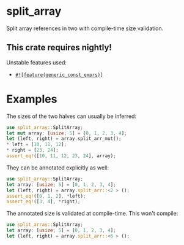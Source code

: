 # split_array

Split array references in two with compile-time size validation.

## This crate requires nightly!

Unstable features used:

- [`#![feature(generic_const_exprs)]`](https://github.com/rust-lang/rust/issues/76560)

# Examples

The sizes of the two halves can usually be inferred:

```rust
use split_array::SplitArray;
let mut array: [usize; 5] = [0, 1, 2, 3, 4];
let (left, right) = array.split_arr_mut();
* left = [10, 11, 12];
* right = [23, 24];
assert_eq!([10, 11, 12, 23, 24], array);
```

They can be annotated explicitly as well:

```rust
use split_array::SplitArray;
let array: [usize; 5] = [0, 1, 2, 3, 4];
let (left, right) = array.split_arr::<2 > ();
assert_eq!([0, 1, 2], *left);
assert_eq!([3, 4], *right);
```

The annotated size is validated at compile-time. This won't compile:

```rust
use split_array::SplitArray;
let array: [usize; 5] = [0, 1, 2, 3, 4];
let (left, right) = array.split_arr::<6 > ();
```